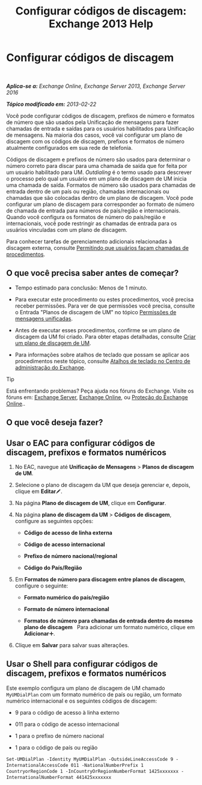 ﻿---
title: 'Configurar códigos de discagem: Exchange 2013 Help'
TOCTitle: Configurar códigos de discagem
ms:assetid: e5b5efee-b734-4f70-8357-11be07b23bd0
ms:mtpsurl: https://technet.microsoft.com/pt-br/library/Bb124992(v=EXCHG.150)
ms:contentKeyID: 51407928
ms.date: 05/22/2018
mtps_version: v=EXCHG.150
ms.translationtype: MT
---

# Configurar códigos de discagem

 

_**Aplica-se a:** Exchange Online, Exchange Server 2013, Exchange Server 2016_

_**Tópico modificado em:** 2013-02-22_

Você pode configurar códigos de discagem, prefixos de número e formatos de número que são usados pela Unificação de mensagens para fazer chamadas de entrada e saídas para os usuários habilitados para Unificação de mensagens. Na maioria dos casos, você vai configurar um plano de discagem com os códigos de discagem, prefixos e formatos de número atualmente configurados em sua rede de telefonia.

Códigos de discagem e prefixos de número são usados para determinar o número correto para discar para uma chamada de saída que for feita por um usuário habilitado para UM. *Outdialing* é o termo usado para descrever o processo pelo qual um usuário em um plano de discagem de UM inicia uma chamada de saída. Formatos de número são usados para chamadas de entrada dentro de um país ou região, chamadas internacionais ou chamadas que são colocadas dentro de um plano de discagem. Você pode configurar um plano de discagem para corresponder ao formato de número de chamada de entrada para números de país/região e internacionais. Quando você configura os formatos de número do país/região e internacionais, você pode restringir as chamadas de entrada para os usuários vinculadas com um plano de discagem.

Para conhecer tarefas de gerenciamento adicionais relacionadas à discagem externa, consulte [Permitindo que usuários façam chamadas de procedimentos](allowing-users-to-make-calls-procedures-exchange-2013-help.md).

## O que você precisa saber antes de começar?

  - Tempo estimado para conclusão: Menos de 1 minuto.

  - Para executar este procedimento ou estes procedimentos, você precisa receber permissões. Para ver de que permissões você precisa, consulte o Entrada "Planos de discagem de UM" no tópico [Permissões de mensagens unificadas](unified-messaging-permissions-exchange-2013-help.md).

  - Antes de executar esses procedimentos, confirme se um plano de discagem da UM foi criado. Para obter etapas detalhadas, consulte [Criar um plano de discagem de UM](create-a-um-dial-plan-exchange-2013-help.md).

  - Para informações sobre atalhos de teclado que possam se aplicar aos procedimentos neste tópico, consulte [Atalhos de teclado no Centro de administração do Exchange](keyboard-shortcuts-in-the-exchange-admin-center-exchange-online-protection-help.md).


> [!TIP]
> Está enfrentando problemas? Peça ajuda nos fóruns do Exchange. Visite os fóruns em: <A href="https://go.microsoft.com/fwlink/p/?linkid=60612">Exchange Server</A>, <A href="https://go.microsoft.com/fwlink/p/?linkid=267542">Exchange Online</A>, ou <A href="https://go.microsoft.com/fwlink/p/?linkid=285351">Proteção do Exchange Online</A>..



## O que você deseja fazer?

## Usar o EAC para configurar códigos de discagem, prefixos e formatos numéricos

1.  No EAC, navegue até **Unificação de Mensagens** \> **Planos de discagem de UM**.

2.  Selecione o plano de discagem da UM que deseja gerenciar e, depois, clique em **Editar**![Ícone de edição](images/JJ218640.6f53ccb2-1f13-4c02-bea0-30690e6ea71d(EXCHG.150).gif "Ícone de edição").

3.  Na página **Plano de discagem de UM**, clique em **Configurar**.

4.  Na página **plano de discagem da UM** \> **Códigos de discagem**, configure as seguintes opções:
    
      - **Código de acesso de linha externa**
    
      - **Código de acesso internacional**
    
      - **Prefixo de número nacional/regional**
    
      - **Código do País/Região**

5.  Em **Formatos de número para discagem entre planos de discagem**, configure o seguinte:
    
      - **Formato numérico do país/região**
    
      - **Formato de número internacional**
    
      - **Formatos de número para chamadas de entrada dentro do mesmo plano de discagem**   Para adicionar um formato numérico, clique em **Adicionar**![Ícone Adicionar](images/JJ218640.c1e75329-d6d7-4073-a27d-498590bbb558(EXCHG.150).gif "Ícone Adicionar").

6.  Clique em **Salvar** para salvar suas alterações.

## Usar o Shell para configurar códigos de discagem, prefixos e formatos numéricos

Este exemplo configura um plano de discagem de UM chamado `MyUMDialPlan` com um formato numérico de país ou região, um formato numérico internacional e os seguintes códigos de discagem:

  - 9 para o código de acesso à linha externo

  - 011 para o código de acesso internacional

  - 1 para o prefixo de número nacional

  - 1 para o código de país ou região

<!-- end list -->

    Set-UMDialPlan -Identity MyUMDialPlan -OutsideLineAccessCode 9 -InternationalAccessCode 011 -NationalNumberPrefix 1 CountryorRegionCode 1 -InCountryOrRegionNumberFormat 1425xxxxxxx -InternationalNumberFormat 441425xxxxxxx


